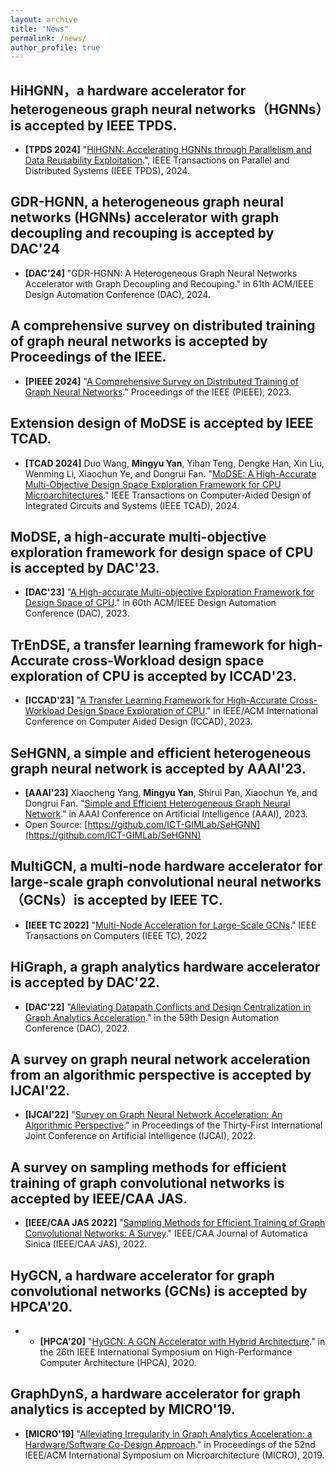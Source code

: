 ```yaml
---
layout: archive
title: "News"
permalink: /news/
author_profile: true
---
```


## HiHGNN，a hardware accelerator for heterogeneous graph neural networks（HGNNs）is accepted by IEEE TPDS.
* **[TPDS 2024]** "[HiHGNN: Accelerating HGNNs through Parallelism and Data Reusability Exploitation](https://arxiv.org/pdf/2307.12765).", IEEE Transactions on Parallel and Distributed Systems (IEEE TPDS), 2024.

## GDR-HGNN, a heterogeneous graph neural networks (HGNNs) accelerator with graph decoupling and recouping is accepted by DAC'24
* **[DAC'24]** "GDR-HGNN: A Heterogeneous Graph Neural Networks Accelerator with Graph Decoupling and Recouping." in 61th ACM/IEEE Design Automation Conference (DAC), 2024.

## A comprehensive survey on distributed training of graph neural networks is accepted by Proceedings of the IEEE.
* **[PIEEE 2024]** "[A Comprehensive Survey on Distributed Training of Graph Neural Networks](https://ieeexplore.ieee.org/abstract/document/10348966/)." Proceedings of the IEEE (PIEEE), 2023.

## Extension design of MoDSE is accepted by IEEE TCAD.
* **[TCAD 2024]** Duo Wang, **Mingyu Yan**, Yihan Teng, Dengke Han, Xin Liu, Wenming Li, Xiaochun Ye, and Dongrui Fan. "[MoDSE: A High-Accurate Multi-Objective Design Space Exploration Framework for CPU Microarchitectures](https://ieeexplore.ieee.org/abstract/document/10345735)." IEEE Transactions on Computer-Aided Design of Integrated Circuits and Systems (IEEE TCAD), 2024.

## MoDSE, a high-accurate multi-objective exploration framework for design space of CPU is accepted by DAC'23.
* **[DAC'23]** "[A High-accurate Multi-objective Exploration Framework for Design Space of CPU](https://ieeexplore.ieee.org/abstract/document/10247790/)." in 60th ACM/IEEE Design Automation Conference (DAC), 2023.

## TrEnDSE, a transfer learning framework for high-Accurate cross-Workload design space exploration of CPU is accepted by ICCAD'23.
* **[ICCAD'23]** "[A Transfer Learning Framework for High-Accurate Cross-Workload Design Space Exploration of CPU](https://ieeexplore.ieee.org/abstract/document/10323840/)." in IEEE/ACM International Conference on Computer Aided Design (ICCAD), 2023.

## SeHGNN, a simple and efficient heterogeneous graph neural network is accepted by AAAI'23.
* **[AAAI'23]** Xiaocheng Yang, **Mingyu Yan**, Shirui Pan, Xiaochun Ye, and Dongrui Fan. "[Simple and Efficient Heterogeneous Graph Neural Network](https://ojs.aaai.org/index.php/AAAI/article/view/26283)." in AAAI Conference on Artificial Intelligence (AAAI), 2023.
* Open Source: [https://github.com/ICT-GIMLab/SeHGNN](https://github.com/ICT-GIMLab/SeHGNN)

## MultiGCN, a multi-node hardware accelerator for large-scale graph convolutional neural networks（GCNs）is accepted by IEEE TC.
* **[IEEE TC 2022]** "[Multi-Node Acceleration for Large-Scale GCNs](https://ieeexplore.ieee.org/abstract/document/9893364/)." IEEE Transactions on Computers (IEEE TC), 2022

## HiGraph, a graph analytics hardware accelerator is accepted by DAC'22.
* **[DAC'22]** "[Alleviating Datapath Conflicts and Design Centralization in Graph Analytics Acceleration](https://dl.acm.org/doi/abs/10.1145/3489517.3530524)." in the 59th Design Automation Conference (DAC), 2022.

## A survey on graph neural network acceleration from an algorithmic perspective is accepted by IJCAI'22.
* **[IJCAI'22]** "[Survey on Graph Neural Network Acceleration: An Algorithmic Perspective](https://arxiv.org/abs/2202.04822)." in Proceedings of the Thirty-First International Joint Conference on Artificial Intelligence (IJCAI), 2022.

## A survey on sampling methods for efficient training of graph convolutional networks is accepted by IEEE/CAA JAS.
* **[IEEE/CAA JAS 2022]** "[Sampling Methods for Efficient Training of Graph Convolutional Networks: A Survey](https://ieeexplore.ieee.org/abstract/document/9601152/)." IEEE/CAA Journal of Automatica Sinica (IEEE/CAA JAS), 2022.

## HyGCN, a hardware accelerator for graph convolutional networks (GCNs) is accepted by HPCA'20.
* * **[HPCA'20]** "[HyGCN: A GCN Accelerator with Hybrid Architecture](https://ieeexplore.ieee.org/abstract/document/9065592/)." in the 26th IEEE International Symposium on High-Performance Computer Architecture (HPCA), 2020.

## GraphDynS, a hardware accelerator for graph analytics is accepted by MICRO'19.    
* **[MICRO'19]** "[Alleviating Irregularity in Graph Analytics Acceleration: a Hardware/Software Co-Design Approach](https://dl.acm.org/doi/abs/10.1145/3352460.3358318)." in Proceedings of the 52nd IEEE/ACM International Symposium on Microarchitecture (MICRO), 2019.

